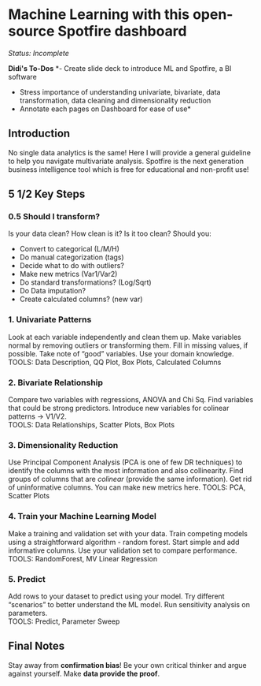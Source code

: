 # Machine Learning with this open-source Spotfire dashboard
*Status: Incomplete*

**Didi's To-Dos**
*- Create slide deck to introduce ML and Spotfire, a BI software
- Stress importance of understanding univariate, bivariate, data transformation, data cleaning and dimensionality reduction
- Annotate each pages on Dashboard for ease of use*

## Introduction
No single data analytics is the same! Here I will provide a general guideline to help you navigate multivariate analysis. Spotfire is the next generation business intelligence tool which is free for educational and non-profit use!

## 5 1/2 Key Steps  

### 0.5 Should I transform?
Is your data clean? How clean is it? Is it too clean? Should you:
- Convert to categorical (L/M/H)  
- Do manual categorization (tags)  
- Decide what to do with outliers?  
- Make new metrics (Var1/Var2)  
- Do standard transformations? (Log/Sqrt)  
- Do Data imputation?  
- Create calculated columns? (new var)  

### 1. Univariate Patterns
Look at each variable independently and clean them up. Make variables normal by removing outliers or transforming them. Fill in missing values, if possible. Take note of “good” variables. Use your domain knowledge.  
TOOLS: Data Description, QQ Plot, Box Plots, Calculated Columns  

### 2. Bivariate Relationship
Compare two variables with regressions, ANOVA and Chi Sq. Find variables that could be strong predictors. Introduce new variables for colinear patterns -> V1/V2.  
TOOLS: Data Relationships, Scatter Plots, Box Plots  


### 3. Dimensionality Reduction
Use Principal Component Analysis (PCA is one of few DR techniques) to identify the columns with the most information and also collinearity. Find groups of columns that are *colinear* (provide the same information). Get rid of uninformative columns. You can make new metrics here.
TOOLS: PCA, Scatter Plots  

### 4. Train your Machine Learning Model
Make a training and validation set with your data. Train competing models using a straightforward algorithm - random forest. Start simple and add informative columns. Use your validation set to compare performance.  
TOOLS: RandomForest, MV Linear Regression  

### 5. Predict
Add rows to your dataset to predict using your model. Try different “scenarios” to better understand the ML model. Run sensitivity analysis on parameters.  
TOOLS: Predict, Parameter Sweep  

## Final Notes
Stay away from **confirmation bias**! Be your own critical thinker and argue against yourself. Make **data provide the proof**.  


